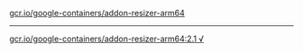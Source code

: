 [gcr.io/google-containers/addon-resizer-arm64](https://hub.docker.com/r/anjia0532/google-containers.addon-resizer-arm64/tags/) 

----
[gcr.io/google-containers/addon-resizer-arm64:2.1 √](https://hub.docker.com/r/anjia0532/google-containers.addon-resizer-arm64/tags/)

